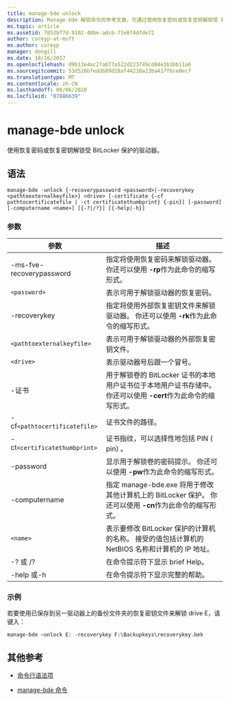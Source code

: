 ```yaml
---
title: manage-bde unlock
description: Manage-bde 解锁命令的参考文章，可通过使用恢复密码或恢复密钥解锁受 BitLocker 保护的驱动器。
ms.topic: article
ms.assetid: 7852bf7d-9102-40be-adcb-71e8f4dfde72
author: coreyp-at-msft
ms.author: coreyp
manager: dongill
ms.date: 10/16/2017
ms.openlocfilehash: d9b13e4ac27ab77a522d223749cd84e3b1bb11a6
ms.sourcegitcommit: 53d526bfeddb89d28af44210a23ba417f6ce0ecf
ms.translationtype: MT
ms.contentlocale: zh-CN
ms.lasthandoff: 08/06/2020
ms.locfileid: "87886639"
---
```

# <a name="manage-bde-unlock"></a>manage-bde unlock

使用恢复密码或恢复密钥解锁受 BitLocker 保护的驱动器。

## <a name="syntax"></a>语法

```
manage-bde -unlock {-recoverypassword <password>|-recoverykey <pathtoexternalkeyfile>} <drive> [-certificate {-cf pathtocertificatefile | -ct certificatethumbprint} {-pin}] [-password] [-computername <name>] [{-?|/?}] [{-help|-h}]
```

### <a name="parameters"></a>参数

| 参数 | 描述 |
| --------- | ----------- |
| -ms-fve-recoverypassword | 指定将使用恢复密码来解锁驱动器。 你还可以使用 **-rp**作为此命令的缩写形式。 |
| `<password>` | 表示可用于解锁驱动器的恢复密码。 |
| -recoverykey | 指定将使用外部恢复密钥文件来解锁驱动器。 你还可以使用 **-rk**作为此命令的缩写形式。 |
| `<pathtoexternalkeyfile>` | 表示可用于解锁驱动器的外部恢复密钥文件。 |
| `<drive>` | 表示驱动器号后跟一个冒号。 |
| -证书 | 用于解锁卷的 BitLocker 证书的本地用户证书位于本地用户证书存储中。 你还可以使用 **-cert**作为此命令的缩写形式。 |
| -cf`<pathtocertificatefile>` | 证书文件的路径。 |
| -ct`<certificatethumbprint>` | 证书指纹，可以选择性地包括 PIN ( pin) 。 |
| -password | 显示用于解锁卷的密码提示。 你还可以使用 **-pw**作为此命令的缩写形式。 |
| -computername | 指定 manage-bde.exe 将用于修改其他计算机上的 BitLocker 保护。 你还可以使用 **-cn**作为此命令的缩写形式。 |
| `<name>` | 表示要修改 BitLocker 保护的计算机的名称。 接受的值包括计算机的 NetBIOS 名称和计算机的 IP 地址。 |
| -? 或 /? | 在命令提示符下显示 brief Help。 |
| -help 或-h | 在命令提示符下显示完整的帮助。 |

### <a name="examples"></a>示例

若要使用已保存到另一驱动器上的备份文件夹的恢复密钥文件来解锁 drive E，请键入：

```
manage-bde –unlock E: -recoverykey F:\Backupkeys\recoverykey.bek
```

## <a name="additional-references"></a>其他参考

- [命令行语法项](command-line-syntax-key.md)

- [manage-bde 命令](manage-bde.md)
